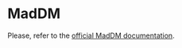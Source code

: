 # MadDM

Please, refer to the [official MadDM documentation](https://maddmhep.github.io/maddm/stable/index.html#installation).
